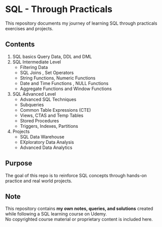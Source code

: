 
# SQL - Through Practicals

This repository documents my journey of learning SQL through practicals exercises and projects. 

## Contents 
1. SQL basics Query Data, DDL and DML 
2. SQL Intermediate Level 
    - Filtering Data 
    - SQL Joins , Set Operators 
    - String Functions, Numeric Functions
    - Date and Time Functions , NULL Functions
    - Aggregate Functions and Window Functions
3. SQL Advanced Level
    - Advanced SQL Techniques
    - Subqueries
    - Common Table Expressions (CTE)
    - Views, CTAS and Temp Tables
    - Stored Procedures
    - Triggers, Indexes, Partitions
4. Projects 
    - SQL Data Warehouse
    - EXploratory Data Analysis
    - Advanced Data Analytics

## Purpose
The goal of this repo is to reinforce SQL concepts through hands-on practice and real world projects.

## Note
This repository contains **my own notes, queries, and solutions** created while following a SQL learning course on Udemy.  
No copyrighted course material or proprietary content is included here.
